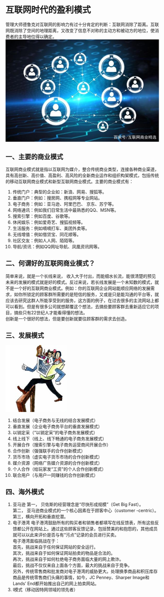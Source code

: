 # 互联网时代的盈利模式
管理大师德鲁克对互联网的影响力有过十分肯定的判断：互联网消除了距离。互联网既消除了空间的地理距离，又改变了信息不对称的主动方和被动方的地位，使消费者的主导地位得以确定。         
![](images\互联网时代的盈利模式.jpg)
## 一、主要的商业模式
互联网商业模式就是指以互联网为媒介，整合传统商业类型，连接各种商业渠道，具有高创新、高价值、高盈利、高风险的全新商业运作和组织构架模式，包括传统的移动互联网商业模式和新型互联网商业模式。主要的商业模式有：
1. 传统门户：典型的企业如：新浪、网易、搜狐等。
2. 垂直门户：例如：搜房网、携程网等专业网站。
3. 电子商务：例如：亚马逊、阿里巴巴、 京东、苏宁等。
4. 网络通讯：例如我们日常生活中最熟悉的QQ、MSN等。
5. 搜索引擎：例如百度、谷歌等。
6. 休闲娱乐：例如爱奇艺、搜狐视频等。
7. 生活服务：例如嘀嘀打车、美团外卖等。
8. 无线增值：例如借贷宝、同花顺等。
9. 社区交友：例如人人网、陌陌等。
10. 导航/资讯：例如QQ网址导航、凤凰资讯网等。
## 二、何谓好的互联网商业模式？
简单来说，就是一个长线来说， 收入大于付出，而能细水长流，能很清楚的预见未来的发展的模式就是好的模式。反过来说，若长线发展是一个未知数的模式，就不是一个好的互联网商业模式。例如：你的互联网企业网站能顺应网络的发展需求，如你所锁定的顾客群所需要的是短信的服务，又或是只是能沟通的平台等，就应该去研究这群人所能享受到的服务，这方面的例子，在过去很多的主流网站上都可以看到。但是有很多公司就想颠覆这个想法，去搞些要顾客群去重新适应它的项目，搞些只有22世纪人才能看得懂的想法。           
创新是一个很好的想法，但是要创新就要往顾客群的需求去创造。
## 三、发展模式
![](images\商业模式.jpg)
1. 结合发展（电子商务与无线的结合发展模式）
2. 垂直发展（企业电子商务平台的垂直发展模式）
3. 以销定采（“以销定采”的电子商务发展模式）
4. 线上线下（线上、线下畅通的电子商务发展模式）
5. 开展合作（搜索引擎与电子商务运营商间开展合作）
6. 合作创新（强强联手的合作创新模式）
7. 货币市场（虚实电子货币市场的合作创新模式）
8. 媒介资源（网络广告媒介资源的合作创新模式）
9. 个人合作（给玩家发“工资”的个人合作创新模式）
10. 联合用户（与用户一同赚钱的合作创新模式）
## 四、海外模式
1. 亚马逊
第一， 贝佐斯的经营理念是“尽快形成规模”（Get Big Fast）。           
第二， 亚马逊商业模式的一个核心因素在于顾客中心（customer -centric）。                 
第三，横向开拓和垂直挖潜。      
2. 电子港湾
电子港湾鼓励所有的购买者和销售者都填写在线反馈表，所有这些反馈都公开在网站上。通过这些顾客反馈记录，包括赞美的和抱怨的，其他成员就可以以此来评价是否与有“污点”记录的会员进行买卖。           
电子港湾面临挑战在于：       
首先，挑战来自于任何保证网站的安全运行。        
其次，挑战来自于如何保证网站拍卖的物品是合法的。  
再次，挑战来自于如何杜绝电子商务面临大量的网上欺诈。           
最后，挑战不仅仅来自上面各个方面，最大的挑战来自于竞争。              
另外，传统零售商和批发商对电子港湾的威胁更大。处理换季商品和积压库存商品是传统零售商们头痛的事情，如今，JC Penney、Sharper Image和Lands’ End都开始推出自己的网上拍卖网站。
3. I模式（移动因特网领域的领先者）